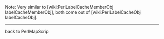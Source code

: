 Note: Very similar to [wiki:PerlLabelCacheMemberObj labelCacheMemberObj], both come out of [wiki:PerlLabelCacheObj labelCacheObj].
                                                                                                                                  
----                                                                                                                              
back to PerlMapScrip
